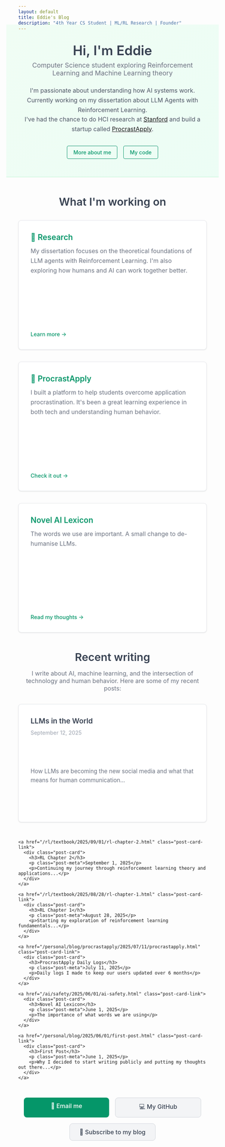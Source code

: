```yaml
---
layout: default
title: Eddie's Blog
description: "4th Year CS Student | ML/RL Research | Founder"
---
```


<div class="welcome-section">
  <div class="welcome-content">
    <h1 class="welcome-title">Hi, I'm Eddie</h1>
    <p class="welcome-subtitle">Computer Science student exploring Reinforcement Learning and Machine Learning theory</p>
    <p class="welcome-description">
      I'm passionate about understanding how AI systems work.<br />
      Currently working on my dissertation about LLM Agents with Reinforcement Learning.<br />
      I've had the chance to do HCI research at <a href="https://hci.stanford.edu/">Stanford</a> and build a startup called <a href="https://procrastapply.com">ProcrastApply</a>.
    </p>
    <div class="welcome-links">
      <a href="/about/" class="welcome-btn">More about me</a>
      <a href="https://github.com/eddbr" class="welcome-btn" target="_blank">My code</a>
    </div>
  </div>
</div>

<div class="what-i-do">
  <h2>What I'm working on</h2>
  <div class="work-grid">
    <a href="/about/#research" class="work-card-link">
      <div class="work-card">
        <h3>🔬 Research</h3>
        <p>My dissertation focuses on the theoretical foundations of LLM agents with Reinforcement Learning. I'm also exploring how humans and AI can work together better.</p>
        <span class="card-link">Learn more →</span>
      </div>
    </a>
    <a href="https://procrastapply.com" class="work-card-link" target="_blank">
      <div class="work-card">
        <h3>🚀 ProcrastApply</h3>
        <p>I built a platform to help students overcome application procrastination. It's been a great learning experience in both tech and understanding human behavior.</p>
        <span class="card-link">Check it out →</span>
      </div>
    </a>
    <a href="/ai/safety/2025/06/01/ai-safety.html" class="work-card-link">
      <div class="work-card">
        <h3>Novel AI Lexicon</h3>
        <p>The words we use are important. A small change to de-humanise LLMs.</p>
        <span class="card-link">Read my thoughts →</span>
      </div>
    </a>
  </div>
</div>

<div class="recent-writing">
  <h2>Recent writing</h2>
  <p class="writing-intro">I write about AI, machine learning, and the intersection of technology and human behavior. Here are some of my recent posts:</p>
  
  <div class="posts-grid">
    <a href="/llm/communication/2025/09/12/llms-in-the-world.html" class="post-card-link">
      <div class="post-card">
        <h3>LLMs in the World</h3>
        <p class="post-meta">September 12, 2025</p>
        <p>How LLMs are becoming the new social media and what that means for human communication...</p>
      </div>
    </a>
    
    <a href="/rl/textbook/2025/09/01/rl-chapter-2.html" class="post-card-link">
      <div class="post-card">
        <h3>RL Chapter 2</h3>
        <p class="post-meta">September 1, 2025</p>
        <p>Continuing my journey through reinforcement learning theory and applications...</p>
      </div>
    </a>
    
    <a href="/rl/textbook/2025/08/28/rl-chapter-1.html" class="post-card-link">
      <div class="post-card">
        <h3>RL Chapter 1</h3>
        <p class="post-meta">August 28, 2025</p>
        <p>Starting my exploration of reinforcement learning fundamentals...</p>
      </div>
    </a>
    
    <a href="/personal/blog/procrastapply/2025/07/11/procrastapply.html" class="post-card-link">
      <div class="post-card">
        <h3>ProcrastApply Daily Logs</h3>
        <p class="post-meta">July 11, 2025</p>
        <p>Daily logs I made to keep our users updated over 6 months</p>
      </div>
    </a>
    
    <a href="/ai/safety/2025/06/01/ai-safety.html" class="post-card-link">
      <div class="post-card">
        <h3>Novel AI Lexicon</h3>
        <p class="post-meta">June 1, 2025</p>
        <p>The importance of what words we are using</p>
      </div>
    </a>
    
    <a href="/personal/blog/2025/06/01/first-post.html" class="post-card-link">
      <div class="post-card">
        <h3>First Post</h3>
        <p class="post-meta">June 1, 2025</p>
        <p>Why I decided to start writing publicly and putting my thoughts out there...</p>
      </div>
    </a>
  </div>
  
  <div class="writing-actions">
    <a href="mailto:s2289391@ed.ac.uk" class="btn btn-primary">📧 Email me</a>
    <a href="https://github.com/eddbr" class="btn btn-secondary" target="_blank">💻 My GitHub</a>
    <a href="/feed.xml" class="btn btn-secondary">📰 Subscribe to my blog</a>
  </div>
</div>

<style>
.welcome-section {
  background: linear-gradient(135deg, #f0fdf4 0%, #ecfdf5 100%);
  padding: 3rem 2rem;
  text-align: center;
  margin: -2rem -2rem 3rem -2rem;
  border-bottom: 1px solid #bbf7d0;
}

.welcome-content {
  max-width: 700px;
  margin: 0 auto;
}

.welcome-title {
  font-size: 2.2rem;
  font-weight: 600;
  margin: 0 0 0.5rem 0;
  color: #374151;
}

.welcome-subtitle {
  font-size: 1.1rem;
  color: #6b7280;
  margin: 0 0 1.5rem 0;
  font-weight: 400;
}

.welcome-description {
  font-size: 1rem;
  line-height: 1.6;
  margin: 0 0 2rem 0;
  color: #4b5563;
  max-width: 600px;
  margin-left: auto;
  margin-right: auto;
}

.welcome-links {
  display: flex;
  gap: 1rem;
  justify-content: center;
  flex-wrap: wrap;
}

.welcome-btn {
  display: inline-block;
  padding: 0.5rem 1rem;
  color: #059669;
  text-decoration: none;
  font-weight: 500;
  border: 1px solid #059669;
  border-radius: 0.25rem;
  transition: all 0.3s ease;
}

.welcome-btn:hover {
  background-color: #059669;
  color: white;
  transform: translateY(-1px);
  box-shadow: 0 2px 8px rgba(5, 150, 105, 0.3);
}

.what-i-do {
  margin: 3rem 0;
}

.what-i-do h2 {
  text-align: center;
  margin-bottom: 1.5rem;
  color: #374151;
  font-size: 1.8rem;
  font-weight: 600;
}

.work-grid {
  display: grid;
  grid-template-columns: repeat(auto-fit, minmax(300px, 1fr));
  gap: 2rem;
  margin: 2rem 0;
}

.work-card-link {
  text-decoration: none;
  color: inherit;
  display: block;
}

.work-card {
  background: white;
  border: 1px solid #e5e7eb;
  border-radius: 8px;
  padding: 2rem;
  box-shadow: 0 1px 3px rgba(0,0,0,0.1);
  transition: all 0.3s ease;
  height: 280px;
  display: flex;
  flex-direction: column;
  justify-content: space-between;
}

.work-card:hover {
  transform: translateY(-2px);
  box-shadow: 0 4px 12px rgba(0,0,0,0.1);
  border-color: #059669;
}

.work-card h3 {
  margin: 0 0 0.75rem 0;
  color: #059669;
  font-size: 1.3rem;
  font-weight: 600;
}

.work-card p {
  margin: 0 0 1rem 0;
  color: #6b7280;
  line-height: 1.6;
  font-size: 1rem;
  flex-grow: 1;
}

.card-link {
  color: #059669;
  text-decoration: none;
  font-weight: 500;
  font-size: 0.9rem;
  margin-top: auto;
}

.recent-writing {
  margin: 3rem 0;
}

.recent-writing h2 {
  text-align: center;
  margin-bottom: 1rem;
  color: #374151;
  font-size: 1.8rem;
  font-weight: 600;
}

.writing-intro {
  text-align: center;
  color: #6b7280;
  margin-bottom: 2rem;
  font-size: 1rem;
}

.posts-grid {
  display: grid;
  grid-template-columns: repeat(auto-fit, minmax(320px, 1fr));
  gap: 2rem;
  margin: 2rem 0;
}

.post-card-link {
  text-decoration: none;
  color: inherit;
  display: block;
}

.post-card {
  background: white;
  border: 1px solid #e5e7eb;
  border-radius: 8px;
  padding: 2rem;
  box-shadow: 0 1px 3px rgba(0,0,0,0.1);
  transition: all 0.3s ease;
  height: 250px;
  display: flex;
  flex-direction: column;
  justify-content: space-between;
}

.post-card:hover {
  transform: translateY(-2px);
  box-shadow: 0 4px 12px rgba(0,0,0,0.1);
  border-color: #059669;
}

.post-card h3 {
  margin: 0 0 0.5rem 0;
  font-size: 1.2rem;
  font-weight: 600;
  color: #374151;
}

.post-card .post-meta {
  color: #9ca3af;
  font-size: 0.9rem;
  margin: 0 0 0.75rem 0;
}

.post-card p {
  margin: 0;
  color: #6b7280;
  line-height: 1.6;
  font-size: 0.95rem;
  flex-grow: 1;
}

.writing-actions {
  text-align: center;
  margin: 2rem 0;
  display: flex;
  gap: 1rem;
  justify-content: center;
  flex-wrap: wrap;
}

.writing-actions .btn {
  display: inline-block;
  padding: 0.75rem 1.5rem;
  border-radius: 0.5rem;
  text-decoration: none;
  font-weight: 500;
  font-size: 1rem;
  transition: all 0.3s ease;
  border: none;
  cursor: pointer;
  min-width: 180px;
  text-align: center;
}

.writing-actions .btn-primary {
  background-color: #059669;
  color: white;
}

.writing-actions .btn-primary:hover {
  background-color: #047857;
  transform: translateY(-1px);
  box-shadow: 0 4px 12px rgba(5, 150, 105, 0.3);
}

.writing-actions .btn-secondary {
  background-color: #f3f4f6;
  color: #374151;
  border: 1px solid #d1d5db;
}

.writing-actions .btn-secondary:hover {
  background-color: #e5e7eb;
  transform: translateY(-1px);
  box-shadow: 0 4px 12px rgba(0, 0, 0, 0.1);
}

@media (max-width: 768px) {
  .welcome-title {
    font-size: 1.8rem;
  }
  
  .welcome-subtitle {
    font-size: 1rem;
  }
  
  .welcome-description {
    font-size: 0.95rem;
  }
  
  .work-grid {
    grid-template-columns: 1fr;
  }
  
  .posts-grid {
    grid-template-columns: 1fr;
  }
  
  .writing-actions {
    flex-direction: column;
    align-items: center;
  }
  
  .writing-actions .btn {
    width: 100%;
    max-width: 250px;
  }
  
  .welcome-links {
    flex-direction: column;
    align-items: center;
  }
  
  .welcome-links .welcome-btn {
    width: 100%;
    max-width: 200px;
    text-align: center;
  }
}
</style>
